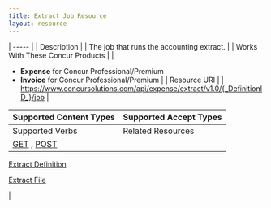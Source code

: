 ```yaml
---
title: Extract Job Resource 
layout: resource
---
```






| ----- |
|  Description |
|  The job that runs the accounting extract. |
|  Works With These Concur Products |
|

* **Expense** for Concur Professional/Premium
* **Invoice** for Concur Professional/Premium
 |
|  Resource URI |
|  https://www.concursolutions.com/api/expense/extract/v1.0/{_DefinitionID_}/job |

| Supported Content Types | Supported Accept Types |
| ----------------------- | ---------------------- |
| Supported Verbs         | Related Resources      |
| [GET][1] , [POST][2]    |

[Extract Definition][3]

[Extract File][4]

 |

  


[1]: https://developer.concur.com/extract/extract-job-resource/extract-job-resource-get
[2]: https://developer.concur.com/extract/extract-job-resource/extract-job-resource-post
[3]: https://developer.concur.com/extract/extract-definition-resource
[4]: https://developer.concur.com/extract/extract-file-resource
